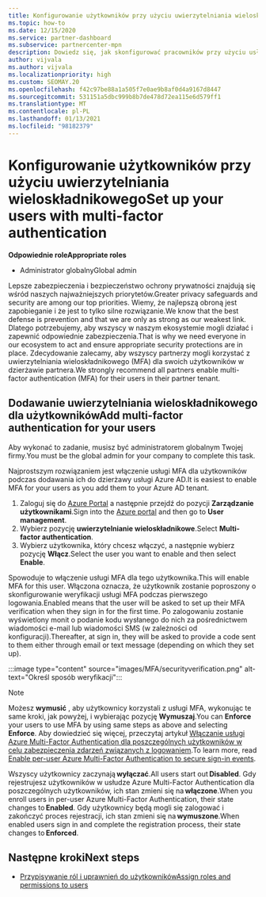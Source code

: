 ```yaml
---
title: Konfigurowanie użytkowników przy użyciu uwierzytelniania wieloskładnikowego
ms.topic: how-to
ms.date: 12/15/2020
ms.service: partner-dashboard
ms.subservice: partnercenter-mpn
description: Dowiedz się, jak skonfigurować pracowników przy użyciu usługi MFA
author: vijvala
ms.author: vijvala
ms.localizationpriority: high
ms.custom: SEOMAY.20
ms.openlocfilehash: f42c97be88a1a505f7e0ae9b8af0d4a9167d8447
ms.sourcegitcommit: 531151a5dbc999b8b7de478d72ea115e6d579ff1
ms.translationtype: MT
ms.contentlocale: pl-PL
ms.lasthandoff: 01/13/2021
ms.locfileid: "98182379"
---
```

# <a name="set-up-your-users-with-multi-factor-authentication"></a><span data-ttu-id="47516-103">Konfigurowanie użytkowników przy użyciu uwierzytelniania wieloskładnikowego</span><span class="sxs-lookup"><span data-stu-id="47516-103">Set up your users with multi-factor authentication</span></span>

<span data-ttu-id="47516-104">**Odpowiednie role**</span><span class="sxs-lookup"><span data-stu-id="47516-104">**Appropriate roles**</span></span>

- <span data-ttu-id="47516-105">Administrator globalny</span><span class="sxs-lookup"><span data-stu-id="47516-105">Global admin</span></span>

<span data-ttu-id="47516-106">Lepsze zabezpieczenia i bezpieczeństwo ochrony prywatności znajdują się wśród naszych najważniejszych priorytetów.</span><span class="sxs-lookup"><span data-stu-id="47516-106">Greater privacy safeguards and security are among our top priorities.</span></span> <span data-ttu-id="47516-107">Wiemy, że najlepszą obroną jest zapobieganie i że jest to tylko silne rozwiązanie.</span><span class="sxs-lookup"><span data-stu-id="47516-107">We know that the best defense is prevention and that we are only as strong as our weakest link.</span></span> <span data-ttu-id="47516-108">Dlatego potrzebujemy, aby wszyscy w naszym ekosystemie mogli działać i zapewnić odpowiednie zabezpieczenia.</span><span class="sxs-lookup"><span data-stu-id="47516-108">That is why we need everyone in our ecosystem to act and ensure appropriate security protections are in place.</span></span> <span data-ttu-id="47516-109">Zdecydowanie zalecamy, aby wszyscy partnerzy mogli korzystać z uwierzytelniania wieloskładnikowego (MFA) dla swoich użytkowników w dzierżawie partnera.</span><span class="sxs-lookup"><span data-stu-id="47516-109">We strongly recommend all partners enable multi-factor authentication (MFA) for their users in their partner tenant.</span></span> 

## <a name="add-multi-factor-authentication-for-your-users"></a><span data-ttu-id="47516-110">Dodawanie uwierzytelniania wieloskładnikowego dla użytkowników</span><span class="sxs-lookup"><span data-stu-id="47516-110">Add multi-factor authentication for your users</span></span>

<span data-ttu-id="47516-111">Aby wykonać to zadanie, musisz być administratorem globalnym Twojej firmy.</span><span class="sxs-lookup"><span data-stu-id="47516-111">You must be the global admin for your company to complete this task.</span></span>

<span data-ttu-id="47516-112">Najprostszym rozwiązaniem jest włączenie usługi MFA dla użytkowników podczas dodawania ich do dzierżawy usługi Azure AD.</span><span class="sxs-lookup"><span data-stu-id="47516-112">It is easiest to enable MFA for your users as you add them to your Azure AD tenant.</span></span>

1. <span data-ttu-id="47516-113">Zaloguj się do [Azure Portal](https://portal.azure.com) a następnie przejdź do pozycji **Zarządzanie użytkownikami**.</span><span class="sxs-lookup"><span data-stu-id="47516-113">Sign into the [Azure portal](https://portal.azure.com) and then go to **User management**.</span></span>
1. <span data-ttu-id="47516-114">Wybierz pozycję **uwierzytelnianie wieloskładnikowe**.</span><span class="sxs-lookup"><span data-stu-id="47516-114">Select **Multi-factor authentication**.</span></span>
1. <span data-ttu-id="47516-115">Wybierz użytkownika, który chcesz włączyć, a następnie wybierz pozycję **Włącz**.</span><span class="sxs-lookup"><span data-stu-id="47516-115">Select the user you want to enable and then select **Enable**.</span></span>

<span data-ttu-id="47516-116">Spowoduje to włączenie usługi MFA dla tego użytkownika.</span><span class="sxs-lookup"><span data-stu-id="47516-116">This will enable MFA for this user.</span></span> <span data-ttu-id="47516-117">Włączona oznacza, że użytkownik zostanie poproszony o skonfigurowanie weryfikacji usługi MFA podczas pierwszego logowania.</span><span class="sxs-lookup"><span data-stu-id="47516-117">Enabled means that the user will be asked to set up their MFA verification when they sign in for the first time.</span></span> <span data-ttu-id="47516-118">Po zalogowaniu zostanie wyświetlony monit o podanie kodu wysłanego do nich za pośrednictwem wiadomości e-mail lub wiadomości SMS (w zależności od konfiguracji).</span><span class="sxs-lookup"><span data-stu-id="47516-118">Thereafter, at sign in, they will be asked to provide a code sent to them either through email or text message (depending on which they set up).</span></span>  

:::image type="content" source="images/MFA/securityverification.png" alt-text="Określ sposób weryfikacji":::

>[!NOTE]
><span data-ttu-id="47516-120">Możesz **wymusić** , aby użytkownicy korzystali z usługi MFA, wykonując te same kroki, jak powyżej, i wybierając pozycję **Wymuszaj**.</span><span class="sxs-lookup"><span data-stu-id="47516-120">You can **Enforce** your users to use MFA by using same steps as above and selecting **Enforce**.</span></span> <span data-ttu-id="47516-121">Aby dowiedzieć się więcej, przeczytaj artykuł [Włączanie usługi Azure Multi-Factor Authentication dla poszczególnych użytkowników w celu zabezpieczenia zdarzeń związanych z logowaniem](/azure/active-directory/authentication/howto-mfa-userstates).</span><span class="sxs-lookup"><span data-stu-id="47516-121">To learn more, read [Enable per-user Azure Multi-Factor Authentication to secure sign-in events](/azure/active-directory/authentication/howto-mfa-userstates).</span></span> 

<span data-ttu-id="47516-122">Wszyscy użytkownicy zaczynają **wyłączać**.</span><span class="sxs-lookup"><span data-stu-id="47516-122">All users start out **Disabled**.</span></span> <span data-ttu-id="47516-123">Gdy rejestrujesz użytkowników w usłudze Azure Multi-Factor Authentication dla poszczególnych użytkowników, ich stan zmieni się na **włączone**.</span><span class="sxs-lookup"><span data-stu-id="47516-123">When you enroll users in per-user Azure Multi-Factor Authentication, their state changes to **Enabled**.</span></span> <span data-ttu-id="47516-124">Gdy użytkownicy będą mogli się zalogować i zakończyć proces rejestracji, ich stan zmieni się na **wymuszone**.</span><span class="sxs-lookup"><span data-stu-id="47516-124">When enabled users sign in and complete the registration process, their state changes to **Enforced**.</span></span> 

## <a name="next-steps"></a><span data-ttu-id="47516-125">Następne kroki</span><span class="sxs-lookup"><span data-stu-id="47516-125">Next steps</span></span>

- [<span data-ttu-id="47516-126">Przypisywanie ról i uprawnień do użytkowników</span><span class="sxs-lookup"><span data-stu-id="47516-126">Assign roles and permissions to users</span></span>](permissions-overview.md)